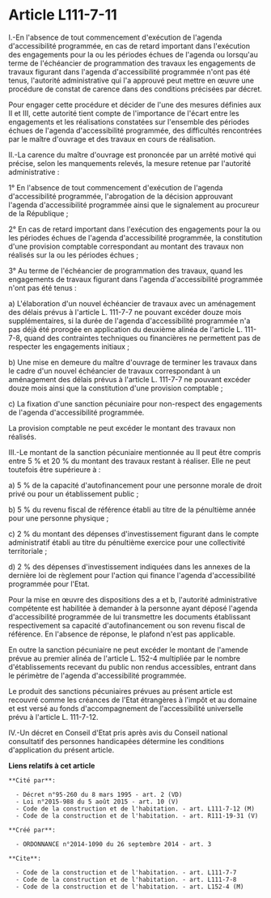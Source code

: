 # Article L111-7-11

I.-En l'absence de tout commencement d'exécution de l'agenda d'accessibilité programmée, en cas de retard important dans
l'exécution des engagements pour la ou les périodes échues de l'agenda ou lorsqu'au terme de l'échéancier de programmation
des travaux les engagements de travaux figurant dans l'agenda d'accessibilité programmée n'ont pas été tenus, l'autorité
administrative qui l'a approuvé peut mettre en œuvre une procédure de constat de carence dans des conditions précisées par
décret. 

Pour engager cette procédure et décider de l'une des mesures définies aux II et III, cette autorité tient compte de
l'importance de l'écart entre les engagements et les réalisations constatées sur l'ensemble des périodes échues de l'agenda
d'accessibilité programmée, des difficultés rencontrées par le maître d'ouvrage et des travaux en cours de réalisation. 

II.-La carence du maître d'ouvrage est prononcée par un arrêté motivé qui précise, selon les manquements relevés, la mesure
retenue par l'autorité administrative : 

1° En l'absence de tout commencement d'exécution de l'agenda d'accessibilité programmée, l'abrogation de la décision
approuvant l'agenda d'accessibilité programmée ainsi que le signalement au procureur de la République ; 

2° En cas de retard important dans l'exécution des engagements pour la ou les périodes échues de l'agenda d'accessibilité
programmée, la constitution d'une provision comptable correspondant au montant des travaux non réalisés sur la ou les
périodes échues ; 

3° Au terme de l'échéancier de programmation des travaux, quand les engagements de travaux figurant dans l'agenda
d'accessibilité programmée n'ont pas été tenus : 

a) L'élaboration d'un nouvel échéancier de travaux avec un aménagement des délais prévus à l'article L. 111-7-7 ne pouvant
excéder douze mois supplémentaires, si la durée de l'agenda d'accessibilité programmée n'a pas déjà été prorogée en
application du deuxième alinéa de l'article L. 111-7-8, quand des contraintes techniques ou financières ne permettent pas de
respecter les engagements initiaux ; 

b) Une mise en demeure du maître d'ouvrage de terminer les travaux dans le cadre d'un nouvel échéancier de travaux
correspondant à un aménagement des délais prévus à l'article L. 111-7-7 ne pouvant excéder douze mois ainsi que la
constitution d'une provision comptable ; 

c) La fixation d'une sanction pécuniaire pour non-respect des engagements de l'agenda d'accessibilité programmée. 

La provision comptable ne peut excéder le montant des travaux non réalisés. 

III.-Le montant de la sanction pécuniaire mentionnée au II peut être compris entre 5 % et 20 % du montant des travaux restant
à réaliser. Elle ne peut toutefois être supérieure à : 

a) 5 % de la capacité d'autofinancement pour une personne morale de droit privé ou pour un établissement public ; 

b) 5 % du revenu fiscal de référence établi au titre de la pénultième année pour une personne physique ; 

c) 2 % du montant des dépenses d'investissement figurant dans le compte administratif établi au titre du pénultième exercice
pour une collectivité territoriale ; 

d) 2 % des dépenses d'investissement indiquées dans les annexes de la dernière loi de règlement pour l'action qui finance
l'agenda d'accessibilité programmée pour l'Etat. 

Pour la mise en œuvre des dispositions des a et b, l'autorité administrative compétente est habilitée à demander à la
personne ayant déposé l'agenda d'accessibilité programmée de lui transmettre les documents établissant respectivement sa
capacité d'autofinancement ou son revenu fiscal de référence. En l'absence de réponse, le plafond n'est pas applicable. 

En outre la sanction pécuniaire ne peut excéder le montant de l'amende prévue au premier alinéa de l'article L. 152-4
multipliée par le nombre d'établissements recevant du public non rendus accessibles, entrant dans le périmètre de l'agenda
d'accessibilité programmée. 

Le produit des sanctions pécuniaires prévues au présent article est recouvré comme les créances de l'Etat étrangères à
l'impôt et au domaine et est versé au fonds d'accompagnement de l'accessibilité universelle prévu à l'article L. 111-7-12. 

IV.-Un décret en Conseil d'Etat pris après avis du Conseil national consultatif des personnes handicapées détermine les
conditions d'application du présent article.

**Liens relatifs à cet article**

	**Cité par**:

	  - Décret n°95-260 du 8 mars 1995 - art. 2 (VD)
	  - Loi n°2015-988 du 5 août 2015 - art. 10 (V)
	  - Code de la construction et de l'habitation. - art. L111-7-12 (M)
	  - Code de la construction et de l'habitation. - art. R111-19-31 (V)

	**Créé par**:

	  - ORDONNANCE n°2014-1090 du 26 septembre 2014 - art. 3

	**Cite**:

	  - Code de la construction et de l'habitation. - art. L111-7-7
	  - Code de la construction et de l'habitation. - art. L111-7-8
	  - Code de la construction et de l'habitation. - art. L152-4 (M)
